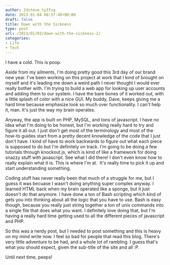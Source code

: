 ```yaml
---
author: 2dsteve_ty3fxq
date: 2013-01-04 00:57:40+00:00
draft: false
title: Down with the Sickness
type: post
url: /2013/01/03/down-with-the-sickness-2/
categories:
- Life
- Tech
---
```


I have a cold. This is poop.

Aside from my ailments, I'm doing pretty good this 3rd day of our brand new year. I've been working on this project at work that I kind of brought on myself and it's leading me down a weird path I never thought I would ever really bother with. I'm trying to build a web app for looking up user accounts and adding them to our system. I have the bare bones of it worked out, with a little splash of color with a nice GUI. My buddy, Dave, keeps giving me a hard time because emphasize look so much over functionality. I can't help it, man. It's just the way my brain operates. <!-- more -->

Anyway, the app is built on PHP, MySQL, and tons of javascript. I have no idea what I'm doing to be honest, but I'm working really hard to try and figure it all out. I just don't get most of the terminology and most of the how-to guides start from a pretty decent knowledge of the code that I just don't have. I kind of have to work backwards to figure out what each piece is supposed to do but I'm definitely on track. I'm going to be doing a few tutorials through knockout.js, which is kind of like a framework for doing snazzy stuff with javascript. See what I did there! I don't even know how to really explain what it is. This is where I'm at.  It's really time to pick it up and start understanding something.

Coding stuff has never really been that much of a struggle for me, but I guess it was becuase I wasn't doing anything super complex anyway. I learned HTML back when my brain operated like a sponge, but it just doesn't do that anymore. I have done a ton of Bash scripting which kind of gets you into thinking about all the logic that you have to use. Bash is easy though, because you really just string together a ton of unix commands into a single file that does what you want. I definitely love doing that, but I'm having a really hard time getting used to all the different pieces of javascript and PHP.

So this was a nerdy post, but I needed to post something and this is heavy on my mind write now. I feel so bad for people that read this blog. There's very little adventure to be had, and a whole lot of rambling. I guess that's what you should expect, given the sub-title of the site and all :P.

Until next time, peeps!
